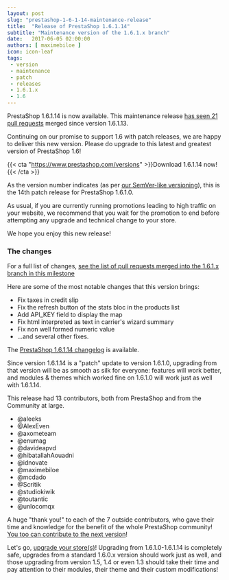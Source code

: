 ```yaml
---
layout: post
slug: "prestashop-1-6-1-14-maintenance-release"
title:  "Release of PrestaShop 1.6.1.14"
subtitle: "Maintenance version of the 1.6.1.x branch"
date:   2017-06-05 02:00:00
authors: [ maximebiloe ]
icon: icon-leaf
tags:
 - version
 - maintenance
 - patch
 - releases
 - 1.6.1.x
 - 1.6
---
```


PrestaShop 1.6.1.14 is now available. This maintenance release [has seen 21 pull requests](https://github.com/PrestaShop/PrestaShop/milestone/21?closed=1) merged since version 1.6.1.13.

Continuing on our promise to support 1.6 with patch releases, we are happy to deliver this new version. Please do upgrade to this latest and greatest version of PrestaShop 1.6!

{{< cta "https://www.prestashop.com/versions" >}}Download 1.6.1.14 now!{{< /cta >}}

As the version number indicates (as per [our SemVer-like versioning](http://build.prestashop.com/news/a-more-semantic-versioning-scheme/)), this is the 14th patch release for PrestaShop 1.6.1.0.<br/>

As usual, if you are currently running promotions leading to high traffic on your website, we recommend that you wait for the promotion to end before attempting any upgrade and technical change to your store.

We hope you enjoy this new release!


### The changes

For a full list of changes, [see the list of pull requests merged into the 1.6.1.x branch in this milestone](https://github.com/PrestaShop/PrestaShop/milestone/21?closed=1)

Here are some of the most notable changes that this version brings:

* Fix taxes in credit slip
* Fix the refresh button of the stats bloc in the products list
* Add API_KEY field to display the map
* Fix html interpreted as text in carrier's wizard summary
* Fix non well formed numeric value
* ...and several other fixes.


The [PrestaShop 1.6.1.14 changelog](https://www.prestashop.com/en/system/files/ps_releases/changelog_1.6.1.14.txt) is available.

Since version 1.6.1.14 is a "patch" update to version 1.6.1.0, upgrading from that version will be as smooth as silk for everyone: features will work better, and modules & themes which worked fine on 1.6.1.0 will work just as well with 1.6.1.14.

This release had 13 contributors, both from PrestaShop and from the Community at large.

* @aleeks
* @AlexEven
* @axometeam
* @enumag
* @davideapvd
* @hibatallahAouadni
* @idnovate
* @maximebiloe
* @mcdado
* @Scritik
* @studiokiwik
* @toutantic
* @unlocomqx

A huge "thank you!" to each of the 7 outside contributors, who gave their time and knowledge for the benefit of the whole PrestaShop community! [You too can contribute to the next version](http://doc.prestashop.com/display/PS16/Contributing+code+to+PrestaShop)!

Let's go, [upgrade your store(s)](http://doc.prestashop.com/display/PS16/Updating+PrestaShop)! Upgrading from 1.6.1.0-1.6.1.14 is completely safe, upgrades from a standard 1.6.0.x version should work just as well, and those upgrading from version 1.5, 1.4 or even 1.3 should take their time and pay attention to their modules, their theme and their custom modifications!

